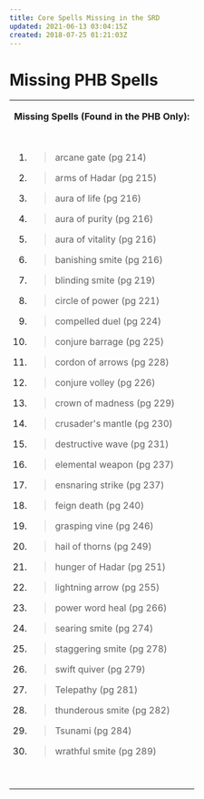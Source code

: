 ```yaml
---
title: Core Spells Missing in the SRD
updated: 2021-06-13 03:04:15Z
created: 2018-07-25 01:21:03Z
---
```


# **Missing PHB Spells**

<table><tbody><tr class="odd"><td><p><strong>Missing Spells (Found in the PHB Only):</strong></p><p> </p><ol type="1"><li><blockquote><p>arcane gate (pg 214)</p></blockquote></li><li><blockquote><p>arms of Hadar (pg 215)</p></blockquote></li><li><blockquote><p>aura of life (pg 216)</p></blockquote></li><li><blockquote><p>aura of purity (pg 216)</p></blockquote></li><li><blockquote><p>aura of vitality (pg 216)</p></blockquote></li><li><blockquote><p>banishing smite (pg 216)</p></blockquote></li><li><blockquote><p>blinding smite (pg 219)</p></blockquote></li><li><blockquote><p>circle of power (pg 221)</p></blockquote></li><li><blockquote><p>compelled duel (pg 224)</p></blockquote></li><li><blockquote><p>conjure barrage (pg 225)</p></blockquote></li><li><blockquote><p>cordon of arrows (pg 228)</p></blockquote></li><li><blockquote><p>conjure volley (pg 226)</p></blockquote></li><li><blockquote><p>crown of madness (pg 229)</p></blockquote></li><li><blockquote><p>crusader's mantle (pg 230)</p></blockquote></li><li><blockquote><p>destructive wave (pg 231)</p></blockquote></li><li><blockquote><p>elemental weapon (pg 237)</p></blockquote></li><li><blockquote><p>ensnaring strike (pg 237)</p></blockquote></li><li><blockquote><p>feign death (pg 240)</p></blockquote></li><li><blockquote><p>grasping vine (pg 246)</p></blockquote></li><li><blockquote><p>hail of thorns (pg 249)</p></blockquote></li><li><blockquote><p>hunger of Hadar (pg 251)</p></blockquote></li><li><blockquote><p>lightning arrow (pg 255)</p></blockquote></li><li><blockquote><p>power word heal (pg 266)</p></blockquote></li><li><blockquote><p>searing smite (pg 274)</p></blockquote></li><li><blockquote><p>staggering smite (pg 278)</p></blockquote></li><li><blockquote><p>swift quiver (pg 279)</p></blockquote></li><li><blockquote><p>Telepathy (pg 281)</p></blockquote></li><li><blockquote><p>thunderous smite (pg 282)</p></blockquote></li><li><blockquote><p>Tsunami (pg 284)</p></blockquote></li><li><blockquote><p>wrathful smite (pg 289)</p></blockquote></li></ol><p> </p></td></tr></tbody></table>
